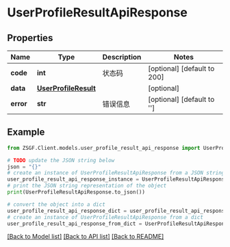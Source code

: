# UserProfileResultApiResponse


## Properties

Name | Type | Description | Notes
------------ | ------------- | ------------- | -------------
**code** | **int** | 状态码 | [optional] [default to 200]
**data** | [**UserProfileResult**](UserProfileResult.md) |  | [optional] 
**error** | **str** | 错误信息 | [optional] [default to '']

## Example

```python
from ZSGF.Client.models.user_profile_result_api_response import UserProfileResultApiResponse

# TODO update the JSON string below
json = "{}"
# create an instance of UserProfileResultApiResponse from a JSON string
user_profile_result_api_response_instance = UserProfileResultApiResponse.from_json(json)
# print the JSON string representation of the object
print(UserProfileResultApiResponse.to_json())

# convert the object into a dict
user_profile_result_api_response_dict = user_profile_result_api_response_instance.to_dict()
# create an instance of UserProfileResultApiResponse from a dict
user_profile_result_api_response_from_dict = UserProfileResultApiResponse.from_dict(user_profile_result_api_response_dict)
```
[[Back to Model list]](../README.md#documentation-for-models) [[Back to API list]](../README.md#documentation-for-api-endpoints) [[Back to README]](../README.md)


